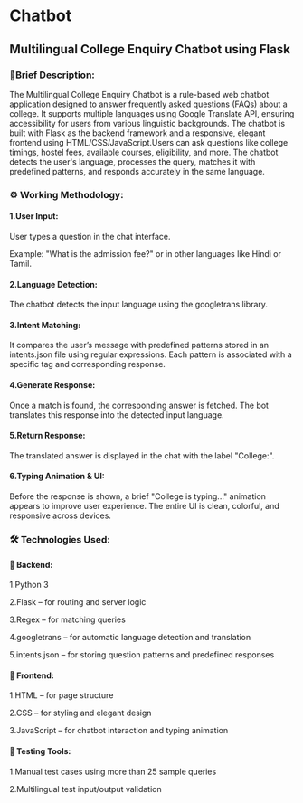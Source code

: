 # Chatbot

## Multilingual College Enquiry Chatbot using Flask

### 🔎Brief Description:
  The Multilingual College Enquiry Chatbot is a rule-based web chatbot application designed to answer frequently asked questions (FAQs) about a college. It supports multiple languages using Google Translate API, ensuring accessibility for users from various linguistic backgrounds. The chatbot is built with Flask as the backend framework and a responsive, elegant frontend using HTML/CSS/JavaScript.Users can ask questions like college timings, hostel fees, available courses, eligibility, and more. The chatbot detects the user's language, processes the query, matches it with predefined patterns, and responds accurately in the same language.

### ⚙️ Working Methodology:

 #### 1.User Input:
   User types a question in the chat interface.
   
   Example: "What is the admission fee?" or in other languages like Hindi or Tamil.

 #### 2.Language Detection:
   The chatbot detects the input language using the googletrans library.

 #### 3.Intent Matching:
   It compares the user’s message with predefined patterns stored in an intents.json file using regular expressions.
   Each pattern is associated with a specific tag and corresponding response.

#### 4.Generate Response:
   Once a match is found, the corresponding answer is fetched.
   The bot translates this response into the detected input language.

#### 5.Return Response:
   The translated answer is displayed in the chat with the label "College:".

#### 6.Typing Animation & UI:
   Before the response is shown, a brief "College is typing..." animation appears to improve user experience.
   The entire UI is clean, colorful, and responsive across devices.

### 🛠️ Technologies Used:
  #### 🔧 Backend:
1.Python 3

2.Flask – for routing and server logic

3.Regex – for matching queries

4.googletrans – for automatic language detection and translation

5.intents.json – for storing question patterns and predefined responses

  #### 🎨 Frontend:
1.HTML – for page structure

2.CSS – for styling and elegant design

3.JavaScript – for chatbot interaction and typing animation

#### 🧪 Testing Tools:
1.Manual test cases using more than 25 sample queries

2.Multilingual test input/output validation
